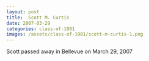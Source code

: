 ```yaml
---
layout: post
title:  Scott M. Curtis
date: 2007-03-29
categories: class-of-1981
images: /assets/class-of-1981/scott-m-curtis-1.png
---
```

Scott passed away in Bellevue on March 29, 2007 
